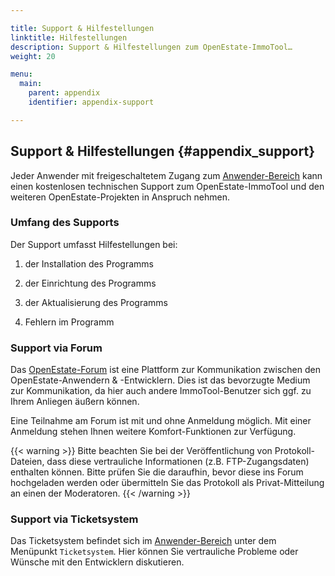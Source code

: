 ```yaml
---

title: Support & Hilfestellungen
linktitle: Hilfestellungen
description: Support & Hilfestellungen zum OpenEstate-ImmoTool…
weight: 20

menu:
  main:
    parent: appendix
    identifier: appendix-support

---
```


## Support & Hilfestellungen {#appendix_support}

Jeder Anwender mit freigeschaltetem Zugang zum [Anwender-Bereich](http://dev.openestate.org/) kann einen kostenlosen technischen Support zum OpenEstate-ImmoTool und den weiteren OpenEstate-Projekten in Anspruch nehmen.


### Umfang des Supports

Der Support umfasst Hilfestellungen bei:

1.  der Installation des Programms

2.  der Einrichtung des Programms

3.  der Aktualisierung des Programms

4.  Fehlern im Programm


### Support via Forum

Das [OpenEstate-Forum](http://board.openestate.org/) ist eine Plattform zur Kommunikation zwischen den OpenEstate-Anwendern & -Entwicklern. Dies ist das bevorzugte Medium zur Kommunikation, da hier auch andere ImmoTool-Benutzer sich ggf. zu Ihrem Anliegen äußern können.

Eine Teilnahme am Forum ist mit und ohne Anmeldung möglich. Mit einer Anmeldung stehen Ihnen weitere Komfort-Funktionen zur Verfügung.

{{< warning >}}
Bitte beachten Sie bei der Veröffentlichung von Protokoll-Dateien, dass diese vertrauliche Informationen (z.B. FTP-Zugangsdaten) enthalten können. Bitte prüfen Sie die daraufhin, bevor diese ins Forum hochgeladen werden oder übermitteln Sie das Protokoll als Privat-Mitteilung an einen der Moderatoren.
{{< /warning >}}


### Support via Ticketsystem

Das Ticketsystem befindet sich im [Anwender-Bereich](http://dev.openestate.org/) unter dem Menüpunkt `Ticketsystem`. Hier können Sie vertrauliche Probleme oder Wünsche mit den Entwicklern diskutieren.
